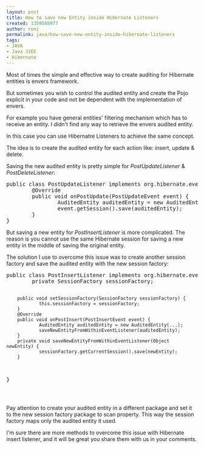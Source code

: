 ```yaml
---
layout: post
title: How to save new Entity inside Hibernate Listeners
created: 1359568977
author: roni
permalink: java/how-save-new-entity-inside-hibernate-listeners
tags:
- JAVA
- Java J2EE
- Hibernate
---
```

<p>Most of times the simple and effective way to create auditing for Hibernate entities is envers framework.</p>
<p>But sometimes you wish to control the audited entity and create the Pojo explicit in your code and not be dependent with the implementation of envers.</p>
<p>For example you have general entities' filtering mechanism which has to receive an entity. I didn't find any way to retrieve the envers audited entity.</p>
<p>In this case you can use Hibernatre Listeners to achieve the same concept.</p>
<p>The idea is to create the audited entity for each action like: insert, update &amp; delete.</p>
<p>Saving the new audited entity is pretty simple for <em>PostUpdateListener</em> &amp; <em>PostDeleteListener</em>:</p>
<pre title="code" class="brush: java;">
public class PostUpdateListener implements org.hibernate.event.PostUpdateEventListener {
        @Override
        public void onPostUpdate(PostUpdateEvent event) {
                AuditedEntity auditedEntity = new AuditedEntity(...);
                event.getSession().save(auditedEntity);
        }
}
</pre>
<p>But saving a new entity for <em>PostInsertListener</em> is more complicated. The reason is you cannot use the same Hibernate session for saving a new entity in the middle of saving the original entity.</p>
<p>The solution I use to overcome this issue was to create another session factory and save the audited entity with the new session factory:</p>
<pre title="code" class="brush: java;">
public class PostInsertListener implements org.hibernate.event.PostInsertEventListener {
        private SessionFactory sessionFactory;

        public void setSessionFactory(SessionFactory sessionFactory) {
                this.sessionFactory = sessionFactory;
        }
        @Override
        public void onPostInsert(PostInsertEvent event) {
                AuditedEntity auditedEntity = new AuditedEntity(...);
                saveNewEntityFromWithinEventListener(auditedEntity);
        }
        private void saveNewEntityFromWithinEventListener(Object newEntity) {
                sessionFactory.getCurrentSession().save(newEntity);
        }
}</pre>
<pre class="western"><br /></pre>
<p>Pay attention to create your audited entity in a different package and set it to the new session factory package to scan property. This way the session factory maps only the audited entity it used.</p>
<p>I'm sure there are more methods to overcome this issue with Hibernate insert listener, and it will be great you share them with us in your comments.</p>
